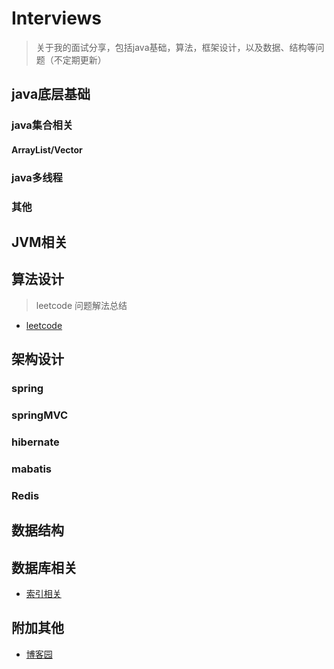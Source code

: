 # Interviews

> 关于我的面试分享，包括java基础，算法，框架设计，以及数据、结构等问题（不定期更新）

## java底层基础
### java集合相关
#### ArrayList/Vector


### java多线程



### 其他



## JVM相关



## 算法设计
> leetcode 问题解法总结
- [leetcode](https://github.com/havenBoy/LeetCode)


## 架构设计
### spring
### springMVC
### hibernate
### mabatis
### Redis



## 数据结构



## 数据库相关
- [索引相关](https://github.com/havenBoy/interview/blob/master/%E6%95%B0%E6%8D%AE%E5%BA%93%E7%9B%B8%E5%85%B3/%E7%B4%A2%E5%BC%95.md)


## 附加其他
- [博客园](http://www.cnblogs.com/zxx-813/)
